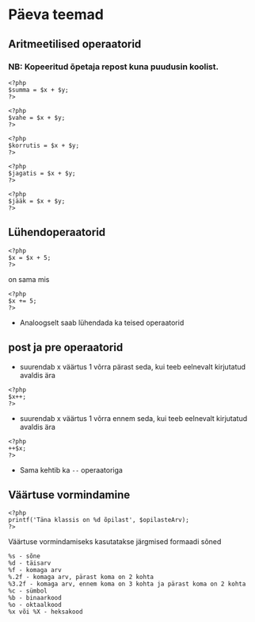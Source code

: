 # Päeva teemad
## Aritmeetilised operaatorid
### NB: Kopeeritud õpetaja repost kuna puudusin koolist.
```
<?php
$summa = $x + $y;
?>
```
```
<?php
$vahe = $x + $y;
?>
```
```
<?php
$korrutis = $x + $y;
?>
```
```
<?php
$jagatis = $x + $y;
?>
```
```
<?php
$jääk = $x + $y;
?>
```
## Lühendoperaatorid
```
<?php
$x = $x + 5;
?>
```
on sama mis
```
<?php
$x += 5;
?>
```
* Analoogselt saab lühendada ka teised operaatorid
## post ja pre operaatorid
* suurendab x väärtus 1 võrra pärast seda, kui teeb eelnevalt kirjutatud avaldis ära
```
<?php
$x++;
?>
```
* suurendab x väärtus 1 võrra ennem seda, kui teeb eelnevalt kirjutatud avaldis ära
```
<?php
++$x;
?>
```
* Sama kehtib ka  ```--``` operaatoriga
## Väärtuse vormindamine
```
<?php
printf('Täna klassis on %d õpilast', $opilasteArv);
?>
```
Väärtuse vormindamiseks kasutatakse järgmised formaadi sõned
```
%s - sõne
%d - täisarv
%f - komaga arv
%.2f - komaga arv, pärast koma on 2 kohta
%3.2f - komaga arv, ennem koma on 3 kohta ja pärast koma on 2 kohta
%c - sümbol
%b - binaarkood
%o - oktaalkood
%x või %X - heksakood
```
